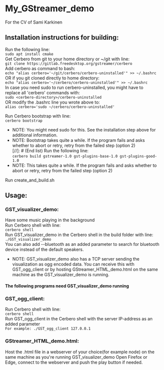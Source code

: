 # My_GStreamer_demo
For the CV of Sami Karkinen  
  
  
## Installation instructions for building:
Run the following line:  
```sudo apt install cmake```  
Get Cerbero from git to your home directory or \~/git with line:  
```git clone https://gitlab.freedesktop.org/gstreamer/cerbero```  
Add cerbero as command to bash:  
```echo "alias cerbero='~/git/cerbero/cerbero-uninstalled'" >> ~/.bashrc```  
    OR if you git cloned directly to home directory:  
```echo "alias cerbero='~/cerbero/cerbero-uninstalled'" >> ~/.bashrc```  
    In case you need sudo to run cerbero-uninstalled, you might have to replace all 'cerbero' commands with:  
```sudo <cerbero-directory>/cerbero-uninstalled```  
    OR modify the .bashrc line you wrote above to:  
```alias cerbero='sudo ~/cerbero/cerbero-uninstalled'```  
  
Run Cerbero bootstrap with line:  
```cerbero bootstrap```  
- NOTE: You might need sudo for this. See the installation step above for additional information.  
- NOTE: Bootstrap takes quite a while. If the program fails and asks whether to abort or retry, retry from the failed step
    (option 2)  
[//]: # (End list)
Run the following line:  
```cerbero build gstreamer-1.0 gst-plugins-base-1.0 gst-plugins-good-1.0```  
- NOTE: This takes quite a while. If the program fails and asks whether to abort or retry, retry from the failed step
    (option 2)  
<a/>
Run create_and_build.sh  
  
  
## Usage:
### GST_visualizer_demo:
Have some music playing in the background  
Run Cerbero shell with line:  
```cerbero shell```  
Run GST_visualizer_demo in the Cerbero shell in the build folder with line:  
```./GST_visualizer_demo```  
    You can also add --bluetooth as an added parameter to search for bluetooth device instead of the default speakers.  
- NOTE: GST_visualizer_demo also has a TCP server sending the visualization as ogg encoded data. You can receive this with
    GST_ogg_client or by hosting GStreamer_HTML_demo.html on the same machine as the GST_visualizer_demo is running.  
  
  
#### The following programs need GST_visualizer_demo running

### GST_ogg_client:
Run Cerbero shell with line:  
```cerbero shell```  
Run GST_ogg_client in the Cerbero shell with the server IP-address as an added parameter  
```For example: ./GST_ogg_client 127.0.0.1```  
  
### GStreamer_HTML_demo.html:
Host the .html file in a webserver of your choice(for example node) on the same machine as you're running GST_visualizer_demo Open Firefox or Edge, connect to the webserver and push the play button if needed.
